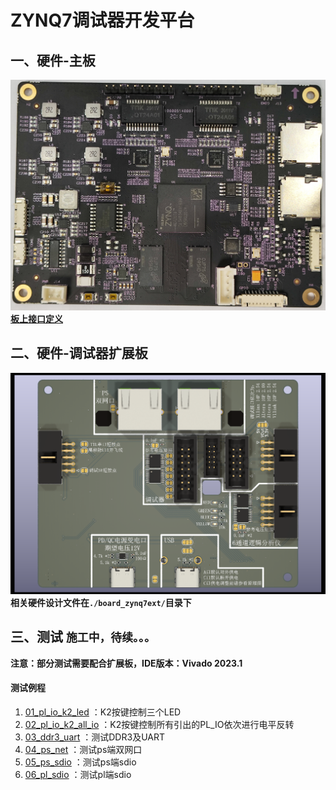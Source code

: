 # ZYNQ7调试器开发平台
## 一、硬件-主板
![](./board_ZYNQ7_MB_V01/top.jpg)
**[板上接口定义](./board_ZYNQ7_MB_V01/interface.md)**

## 二、硬件-调试器扩展板
![](./board_zynq7ext/top.png)
**相关硬件设计文件在`./board_zynq7ext/`目录下**

## 三、测试 `施工中，待续。。。`
**注意：部分测试需要配合扩展板，IDE版本：Vivado 2023.1**
#### 测试例程
1. [01_pl_io_k2_led](./board_zynq7ext/test/01_pl_io_k2_led/01_pl_io_k2_led.xpr) ：K2按键控制三个LED
2. [02_pl_io_k2_all_io](./board_zynq7ext/test/02_pl_io_k2_all_io/02_pl_io_k2_all_io.xpr) ：K2按键控制所有引出的PL_IO依次进行电平反转
3. [03_ddr3_uart](./board_zynq7ext/test/03_ddr3_uart/03_ddr3_uart.xpr) ：测试DDR3及UART
4. [04_ps_net](./board_zynq7ext/test/04_ps_net/04_ps_net.xpr) ：测试ps端双网口
5. [05_ps_sdio](./board_zynq7ext/test/05_ps_sdio/05_ps_sdio.xpr) ：测试ps端sdio
6. [06_pl_sdio](./board_zynq7ext/test/06_pl_sdio/06_pl_sdio.xpr) ：测试pl端sdio
